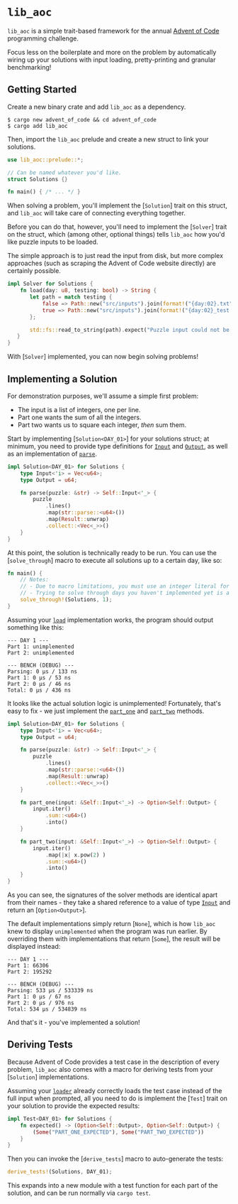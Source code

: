 # `lib_aoc`
`lib_aoc` is a simple trait-based framework for the annual [Advent of Code](https://adventofcode.com/) programming challenge.

Focus less on the boilerplate and more on the problem by automatically wiring up your solutions with input loading, pretty-printing
and granular benchmarking!

## Getting Started
Create a new binary crate and add `lib_aoc` as a dependency.
``` shell
$ cargo new advent_of_code && cd advent_of_code
$ cargo add lib_aoc
```
Then, import the `lib_aoc` prelude and create a new struct to link your solutions.
``` rs
use lib_aoc::prelude::*;

// Can be named whatever you'd like.
struct Solutions {}

fn main() { /* ... */ }
```
When solving a problem, you'll implement the [`Solution`] trait on this struct, and `lib_aoc` will
take care of connecting everything together.

Before you can do that, however, you'll need to implement the [`Solver`] trait on the struct, which
(among other, optional things) tells `lib_aoc` how you'd like puzzle inputs to be loaded. 

The simple approach is to just read the input from disk, but more complex approaches
(such as scraping the Advent of Code website directly) are certainly possible.
``` rs
impl Solver for Solutions {
    fn load(day: u8, testing: bool) -> String {
       let path = match testing {
           false => Path::new("src/inputs").join(format!("{day:02}.txt")),
           true => Path::new("src/inputs").join(format!("{day:02}_test.txt"))
       };

       std::fs::read_to_string(path).expect("Puzzle input could not be read.")
   }
}
```
With [`Solver`] implemented, you can now begin solving problems!

## Implementing a Solution
For demonstration purposes, we'll assume a simple first problem:
- The input is a list of integers, one per line.
- Part one wants the sum of all the integers.
- Part two wants us to square each integer, *then* sum them.

Start by implementing [`Solution<DAY_01>`] for your solutions struct; at minimum, you need to provide 
type definitions for [`Input`](Solution::Input) and [`Output`](Solution::Output), 
as well as an implementation of [`parse`](Solution::parse).
``` rs
impl Solution<DAY_01> for Solutions {
    type Input<'i> = Vec<u64>;
    type Output = u64;

    fn parse(puzzle: &str) -> Self::Input<'_> {
        puzzle
            .lines()
            .map(str::parse::<u64>())
            .map(Result::unwrap)
            .collect::<Vec<_>>() 
    }
}
```
At this point, the solution is technically ready to be run. You can use the [`solve_through`] macro to execute
all solutions up to a certain day, like so:
``` rs
fn main() {
    // Notes: 
    // - Due to macro limitations, you must use an integer literal for the day cap.
    // - Trying to solve through days you haven't implemented yet is a compile error.
    solve_through!(Solutions, 1);
}
```
Assuming your [`load`](Solver::load) implementation works, the program should output something like this:
``` shell
--- DAY 1 ---
Part 1: unimplemented
Part 2: unimplemented

--- BENCH (DEBUG) ---
Parsing: 0 μs / 133 ns
Part 1: 0 μs / 53 ns
Part 2: 0 μs / 46 ns
Total: 0 μs / 436 ns
```
It looks like the actual solution logic is unimplemented! Fortunately, that's easy to fix - we just implement
the [`part_one`](Solution::part_one) and [`part_two`](Solution::part_two) methods.
``` rs
impl Solution<DAY_01> for Solutions {
    type Input<'i> = Vec<u64>;
    type Output = u64;

    fn parse(puzzle: &str) -> Self::Input<'_> {
        puzzle
            .lines()
            .map(str::parse::<u64>())
            .map(Result::unwrap)
            .collect::<Vec<_>>() 
    }

    fn part_one(input: &Self::Input<'_>) -> Option<Self::Output> {
        input.iter()
            .sum::<u64>()
            .into()
    }

    fn part_two(input: &Self::Input<'_>) -> Option<Self::Output> {
        input.iter()
            .map(|x| x.pow(2) )
            .sum::<u64>()
            .into()
    }
}
```
As you can see, the signatures of the solver methods are identical apart from their names - they take
a shared reference to a value of type [`Input`](Solution::Input) and return an [`Option<Output>`]. 

The default implementations simply return [`None`], which is how `lib_aoc` knew to display 
`unimplemented` when the program was run earlier. By overriding them with implementations that return [`Some`],
the result will be displayed instead:
``` shell
--- DAY 1 ---
Part 1: 66306
Part 2: 195292

--- BENCH (DEBUG) ---
Parsing: 533 μs / 533339 ns
Part 1: 0 μs / 67 ns
Part 2: 0 μs / 976 ns
Total: 534 μs / 534839 ns
```
And that's it - you've implemented a solution!

## Deriving Tests
Because Advent of Code provides a test case in the description of every problem, `lib_aoc` also comes with a macro for 
deriving tests from your [`Solution`] implementations.

Assuming your [`loader`](Solver::load) already correctly loads the test case instead of the full input when prompted, all you need to do is implement 
the [`Test`] trait on your solution to provide the expected results:
``` rs
impl Test<DAY_01> for Solutions {
    fn expected() -> (Option<Self::Output>, Option<Self::Output>) {
        (Some("PART_ONE_EXPECTED"), Some("PART_TWO_EXPECTED"))
    }
}
```
Then you can invoke the [`derive_tests`] macro to auto-generate the tests:
``` rs
derive_tests!(Solutions, DAY_01);
```
This expands into a new module with a test function for each part of the solution, and can be run normally via `cargo test`.